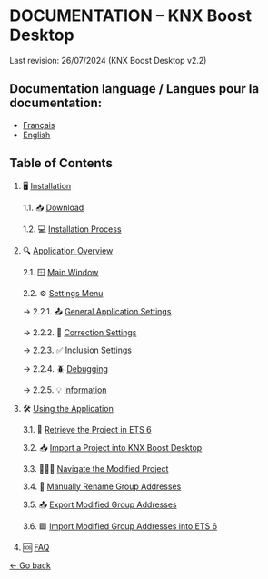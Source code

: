 # DOCUMENTATION – KNX Boost Desktop

Last revision: 26/07/2024 (KNX Boost Desktop v2.2)

## Documentation language / Langues pour la documentation:
- [Français](README.md)
- [English](README-EN.md)

## Table of Contents
1. 🖥 [Installation](Installation/installation-en.md)

   1.1. 📥 [Download](Installation/download.md)

   1.2. 💻 [Installation Process](Installation/installingtheapp.md)

2. 🔍 [Application Overview](#application-overview)

   2.1. 🪟 [Main Window](#main-window)

   2.2. ⚙️ [Settings Menu](ApplicationOverview/settingswindow.md)

   → 2.2.1. 📤 [General Application Settings](ApplicationOverview/settingswindow.md#general-application-settings)

   → 2.2.2. 📝 [Correction Settings](ApplicationOverview/settingswindow.md#correction-settings)

   → 2.2.3. ✅ [Inclusion Settings](ApplicationOverview/settingswindow.md#inclusion-settings)

   → 2.2.4. 🪲 [Debugging](ApplicationOverview/settingswindow.md#debugging)

   → 2.2.5. 💡 [Information](ApplicationOverview/settingswindow.md#information)

4. 🛠 [Using the Application](UtilisationApplication/utilisation-en.md)

   3.1. 📁 [Retrieve the Project in ETS 6](UtilisationApplication/retrieve-project-from-ets6.md)

   3.2. 📥 [Import a Project into KNX Boost Desktop](UtilisationApplication/import-a-project-in-knx-boost-desktop.md)

   3.3. 🚶‍♂️‍➡️ [Navigate the Modified Project](#navigate-the-modified-project)

   3.4. 📝 [Manually Rename Group Addresses](#manually-rename-group-addresses)

   3.5. 📤 [Export Modified Group Addresses](UtilisationApplication/EN-export-modified-group-addresses.md)

   3.6. 🟩 [Import Modified Group Addresses into ETS 6](UtilisationApplication/EN-import-modified-group-addresses-into-ets-6.md)

4. 🆘 [FAQ](FAQ/faq-en.md)


[← Go back](../)
